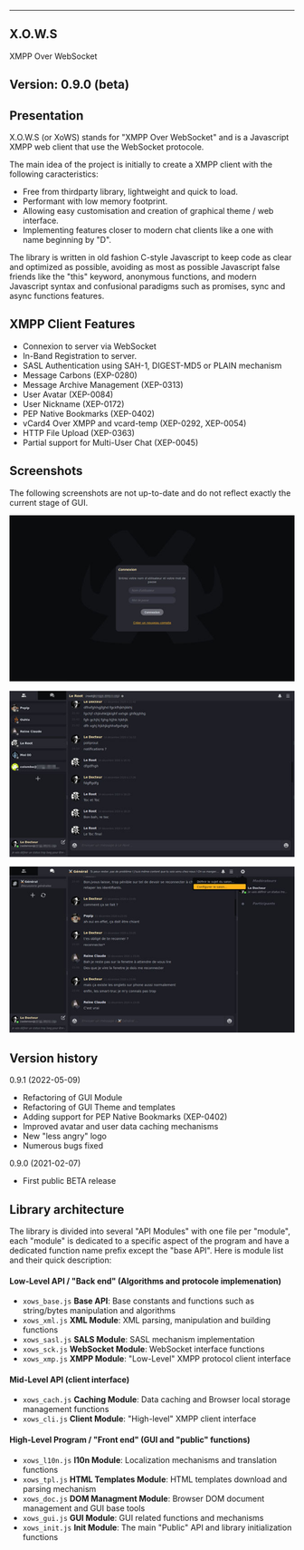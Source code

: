 ----------------------------------------------------------------------------------------
X.O.W.S
----------------------------------------------------------------------------------------

XMPP Over WebSocket


Version: 0.9.0 (beta)
----------------------------------------------------------------------------------------


Presentation
----------------------------------------------------------------------------------------
X.O.W.S (or XoWS) stands for "XMPP Over WebSocket" and is a Javascript XMPP web  client 
that use the WebSocket protocole. 

The main idea of the project is initially to create a XMPP client with the following 
caracteristics:
- Free from thirdparty library, lightweight and quick to load.
- Performant with low memory footprint.
- Allowing easy customisation and creation of graphical theme / web interface.
- Implementing features closer to modern chat clients like a one with name 
  beginning by "D".

The library is written in old fashion C-style Javascript to keep code as clear and 
optimized as possible, avoiding as most as possible Javascript false friends like the 
"this" keyword, anonymous functions, and modern Javascript syntax and confusional 
paradigms such as promises, sync and async functions features.

XMPP Client Features
----------------------------------------------------------------------------------------
- Connexion to server via WebSocket
- In-Band Registration to server.
- SASL Authentication using SAH-1, DIGEST-MD5 or PLAIN mechanism
- Message Carbons (EXP-0280)
- Message Archive Management (XEP-0313)
- User Avatar (XEP-0084)
- User Nickname (XEP-0172)
- PEP Native Bookmarks (XEP-0402)
- vCard4 Over XMPP and vcard-temp (XEP-0292, XEP-0054)
- HTTP File Upload (XEP-0363)
- Partial support for Multi-User Chat (XEP-0045)


Screenshots
----------------------------------------------------------------------------------------

The following screenshots are not up-to-date and do not reflect exactly the current 
stage of GUI.

![Login page](snapshots/01.jpg)

![User chat](snapshots/02.jpg)

![Chat room](snapshots/03.jpg)


Version history
----------------------------------------------------------------------------------------

0.9.1 (2022-05-09)
 - Refactoring of GUI Module
 - Refactoring of GUI Theme and templates
 - Adding support for PEP Native Bookmarks (XEP-0402)
 - Improved avatar and user data caching mechanisms
 - New "less angry" logo
 - Numerous bugs fixed

0.9.0 (2021-02-07)
 - First public BETA release


Library architecture
----------------------------------------------------------------------------------------

The library is divided into several "API Modules" with one file per "module", each 
"module" is dedicated to a specific aspect of the program and have a dedicated function 
name prefix except the "base API". Here is module list and their quick description:

#### Low-Level API / "Back end" (Algorithms and protocole implemenation)

- `xows_base.js` **Base API**: Base constants and functions such as string/bytes manipulation and algorithms
- `xows_xml.js`  **XML Module**: XML parsing, manipulation and building functions
- `xows_sasl.js` **SALS Module**: SASL mechanism implementation
- `xows_sck.js`  **WebSocket Module**: WebSocket interface functions
- `xows_xmp.js`  **XMPP Module**: "Low-Level" XMPP protocol client interface

####  Mid-Level API (client interface)

- `xows_cach.js` **Caching Module**: Data caching and Browser local storage management functions
- `xows_cli.js`  **Client Module**: "High-level" XMPP client interface

####  High-Level Program / "Front end" (GUI and "public" functions)

- `xows_l10n.js` **l10n Module**: Localization mechanisms and translation functions 
- `xows_tpl.js`  **HTML Templates Module**: HTML templates download and parsing mechanism
- `xows_doc.js`  **DOM Managment Module**: Browser DOM document management and GUI base tools
- `xows_gui.js`  **GUI Module**: GUI related functions and mechanisms
- `xows_init.js` **Init Module**: The main "Public" API and library initialization functions


